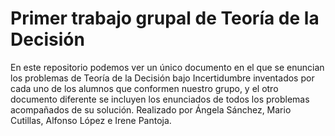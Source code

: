 # Primer trabajo grupal de Teoría de la Decisión
En este repositorio podemos ver un único documento en el que se enuncian los problemas de Teoría de la
Decisión bajo Incertidumbre inventados por cada uno de los alumnos que conformen nuestro grupo,
y el otro documento diferente se incluyen los enunciados de todos los problemas acompañados
de su solución.
Realizado por Ángela Sánchez, Mario Cutillas, Alfonso López e Irene Pantoja.
